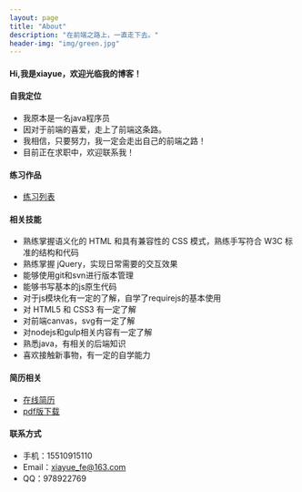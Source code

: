 ```yaml
---
layout: page
title: "About"
description: "在前端之路上，一直走下去。"
header-img: "img/green.jpg"
---
```





####  Hi,我是xiayue，欢迎光临我的博客！


#### 自我定位


- 我原本是一名java程序员
- 因对于前端的喜爱，走上了前端这条路。 
- 我相信，只要努力，我一定会走出自己的前端之路！
- 目前正在求职中，欢迎联系我！




#### 练习作品

- [练习列表](http://xiayue-fe.github.io/demos/)


#### 相关技能

- 熟练掌握语义化的 HTML 和具有兼容性的 CSS 模式，熟练手写符合 W3C 标准的结构和代码
- 熟练掌握 jQuery，实现日常需要的交互效果
- 能够使用git和svn进行版本管理
- 能够书写基本的js原生代码
- 对于js模块化有一定的了解，自学了requirejs的基本使用
- 对 HTML5 和 CSS3 有一定了解
- 对前端canvas，svg有一定了解
- 对nodejs和gulp相关内容有一定了解
- 熟悉java，有相关的后端知识
- 喜欢接触新事物，有一定的自学能力


#### 简历相关

- [在线简历](http://xiayue.deercv.com/?preview=1)
- [pdf版下载](http://xiayue-fe.github.io/jianli/web前端-黄浩-2年.pdf)



#### 联系方式

- 手机：15510915110
- Email：xiayue_fe@163.com 
- QQ：978922769









